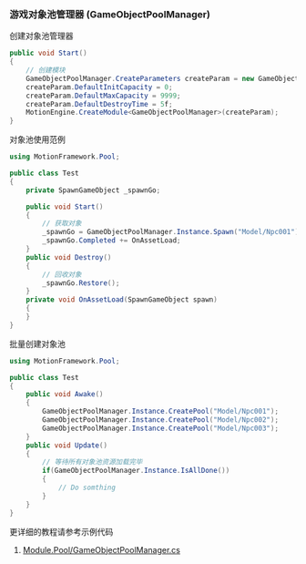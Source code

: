 ### 游戏对象池管理器 (GameObjectPoolManager)

创建对象池管理器
```C#
public void Start()
{
	// 创建模块
	GameObjectPoolManager.CreateParameters createParam = new GameObjectPoolManager.CreateParameters();
	createParam.DefaultInitCapacity = 0;
	createParam.DefaultMaxCapacity = 9999;
	createParam.DefaultDestroyTime = 5f;
	MotionEngine.CreateModule<GameObjectPoolManager>(createParam);
}
```

对象池使用范例
```C#
using MotionFramework.Pool;

public class Test
{
	private SpawnGameObject _spawnGo;

	public void Start()
	{
		// 获取对象
		_spawnGo = GameObjectPoolManager.Instance.Spawn("Model/Npc001");
		_spawnGo.Completed += OnAssetLoad;
	}
	public void Destroy()
	{
		// 回收对象
		_spawnGo.Restore();
	}
	private void OnAssetLoad(SpawnGameObject spawn)
	{
	}
}
```

批量创建对象池
```C#
using MotionFramework.Pool;

public class Test
{
	public void Awake()
	{
		GameObjectPoolManager.Instance.CreatePool("Model/Npc001");
		GameObjectPoolManager.Instance.CreatePool("Model/Npc002");
		GameObjectPoolManager.Instance.CreatePool("Model/Npc003");
	}
	public void Update()
	{
		// 等待所有对象池资源加载完毕
		if(GameObjectPoolManager.Instance.IsAllDone())
		{
			// Do somthing
		}
	}
}
```

更详细的教程请参考示例代码
1. [Module.Pool/GameObjectPoolManager.cs](https://github.com/gmhevinci/MotionFramework/blob/master/Assets/MotionFramework/Scripts/Runtime/Module/Module.Pool/GameObjectPoolManager.cs)
